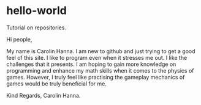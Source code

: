 # hello-world
Tutorial on repositories.

Hi people,

My name is Carolin Hanna. I am new to github and just trying to get a good feel of this site. I like to program even when it stresses me out. I like the challenges that it presents. I am hoping to gain more knowledge on programming and enhance my math skills when it comes to the physics of games. However, I truly feel like practising the gameplay mechanics of games would be truly beneficial for me.

Kind Regards,
Carolin Hanna.

